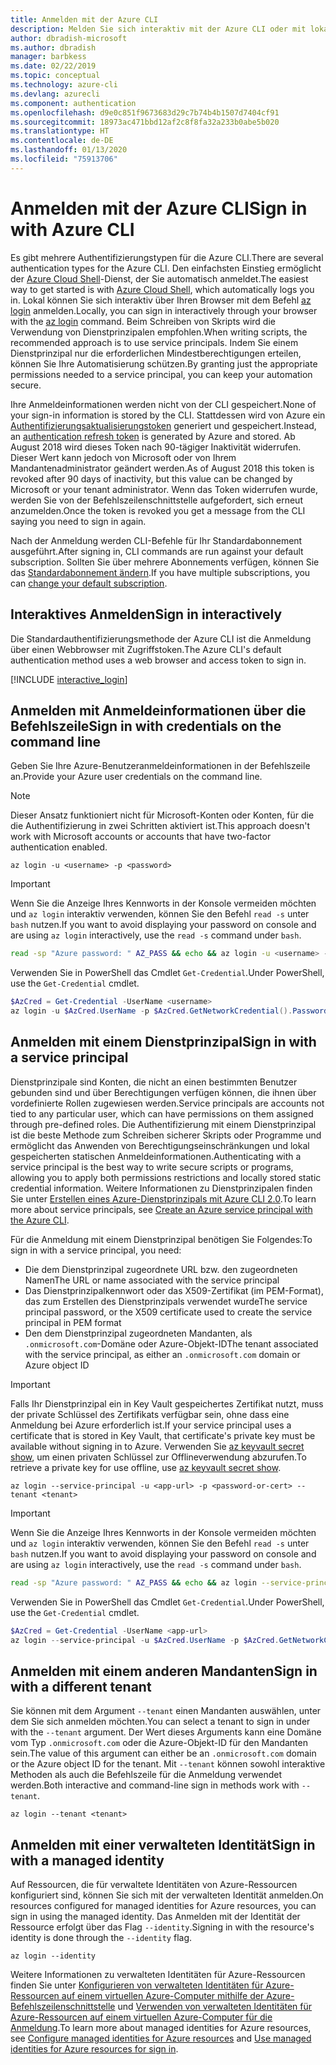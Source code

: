 ```yaml
---
title: Anmelden mit der Azure CLI
description: Melden Sie sich interaktiv mit der Azure CLI oder mit lokalen Anmeldeinformationen an.
author: dbradish-microsoft
ms.author: dbradish
manager: barbkess
ms.date: 02/22/2019
ms.topic: conceptual
ms.technology: azure-cli
ms.devlang: azurecli
ms.component: authentication
ms.openlocfilehash: d9e0c851f9673683d29c7b74b4b1507d7404cf91
ms.sourcegitcommit: 18973ac471bbd12af2c8f8fa32a233b0abe5b020
ms.translationtype: HT
ms.contentlocale: de-DE
ms.lasthandoff: 01/13/2020
ms.locfileid: "75913706"
---
```

# <a name="sign-in-with-azure-cli"></a><span data-ttu-id="2ace4-103">Anmelden mit der Azure CLI</span><span class="sxs-lookup"><span data-stu-id="2ace4-103">Sign in with Azure CLI</span></span> 

<span data-ttu-id="2ace4-104">Es gibt mehrere Authentifizierungstypen für die Azure CLI.</span><span class="sxs-lookup"><span data-stu-id="2ace4-104">There are several authentication types for the Azure CLI.</span></span> <span data-ttu-id="2ace4-105">Den einfachsten Einstieg ermöglicht der [Azure Cloud Shell](/azure/cloud-shell/overview)-Dienst, der Sie automatisch anmeldet.</span><span class="sxs-lookup"><span data-stu-id="2ace4-105">The easiest way to get started is with [Azure Cloud Shell](/azure/cloud-shell/overview), which automatically logs you in.</span></span>
<span data-ttu-id="2ace4-106">Lokal können Sie sich interaktiv über Ihren Browser mit dem Befehl [az login](/cli/azure/reference-index#az-login) anmelden.</span><span class="sxs-lookup"><span data-stu-id="2ace4-106">Locally, you can sign in interactively through your browser with the [az login](/cli/azure/reference-index#az-login) command.</span></span> <span data-ttu-id="2ace4-107">Beim Schreiben von Skripts wird die Verwendung von Dienstprinzipalen empfohlen.</span><span class="sxs-lookup"><span data-stu-id="2ace4-107">When writing scripts, the recommended approach is to use service principals.</span></span> <span data-ttu-id="2ace4-108">Indem Sie einem Dienstprinzipal nur die erforderlichen Mindestberechtigungen erteilen, können Sie Ihre Automatisierung schützen.</span><span class="sxs-lookup"><span data-stu-id="2ace4-108">By granting just the appropriate permissions needed to a service principal, you can keep your automation secure.</span></span>

<span data-ttu-id="2ace4-109">Ihre Anmeldeinformationen werden nicht von der CLI gespeichert.</span><span class="sxs-lookup"><span data-stu-id="2ace4-109">None of your sign-in information is stored by the CLI.</span></span> <span data-ttu-id="2ace4-110">Stattdessen wird von Azure ein [Authentifizierungsaktualisierungstoken](https://docs.microsoft.com/azure/active-directory/develop/v1-id-and-access-tokens#refresh-tokens) generiert und gespeichert.</span><span class="sxs-lookup"><span data-stu-id="2ace4-110">Instead, an [authentication refresh token](https://docs.microsoft.com/azure/active-directory/develop/v1-id-and-access-tokens#refresh-tokens) is generated by Azure and stored.</span></span> <span data-ttu-id="2ace4-111">Ab August 2018 wird dieses Token nach 90-tägiger Inaktivität widerrufen. Dieser Wert kann jedoch von Microsoft oder von Ihrem Mandantenadministrator geändert werden.</span><span class="sxs-lookup"><span data-stu-id="2ace4-111">As of August 2018 this token is revoked after 90 days of inactivity, but this value can be changed by Microsoft or your tenant administrator.</span></span> <span data-ttu-id="2ace4-112">Wenn das Token widerrufen wurde, werden Sie von der Befehlszeilenschnittstelle aufgefordert, sich erneut anzumelden.</span><span class="sxs-lookup"><span data-stu-id="2ace4-112">Once the token is revoked you get a message from the CLI saying you need to sign in again.</span></span>

<span data-ttu-id="2ace4-113">Nach der Anmeldung werden CLI-Befehle für Ihr Standardabonnement ausgeführt.</span><span class="sxs-lookup"><span data-stu-id="2ace4-113">After signing in, CLI commands are run against your default subscription.</span></span> <span data-ttu-id="2ace4-114">Sollten Sie über mehrere Abonnements verfügen, können Sie das [Standardabonnement ändern](manage-azure-subscriptions-azure-cli.md).</span><span class="sxs-lookup"><span data-stu-id="2ace4-114">If you have multiple subscriptions, you can [change your default subscription](manage-azure-subscriptions-azure-cli.md).</span></span>

## <a name="sign-in-interactively"></a><span data-ttu-id="2ace4-115">Interaktives Anmelden</span><span class="sxs-lookup"><span data-stu-id="2ace4-115">Sign in interactively</span></span>

<span data-ttu-id="2ace4-116">Die Standardauthentifizierungsmethode der Azure CLI ist die Anmeldung über einen Webbrowser mit Zugriffstoken.</span><span class="sxs-lookup"><span data-stu-id="2ace4-116">The Azure CLI's default authentication method uses a web browser and access token to sign in.</span></span>

[!INCLUDE [interactive_login](includes/interactive-login.md)]

## <a name="sign-in-with-credentials-on-the-command-line"></a><span data-ttu-id="2ace4-117">Anmelden mit Anmeldeinformationen über die Befehlszeile</span><span class="sxs-lookup"><span data-stu-id="2ace4-117">Sign in with credentials on the command line</span></span>

<span data-ttu-id="2ace4-118">Geben Sie Ihre Azure-Benutzeranmeldeinformationen in der Befehlszeile an.</span><span class="sxs-lookup"><span data-stu-id="2ace4-118">Provide your Azure user credentials on the command line.</span></span>

> [!Note]
> <span data-ttu-id="2ace4-119">Dieser Ansatz funktioniert nicht für Microsoft-Konten oder Konten, für die die Authentifizierung in zwei Schritten aktiviert ist.</span><span class="sxs-lookup"><span data-stu-id="2ace4-119">This approach doesn't work with Microsoft accounts or accounts that have two-factor authentication enabled.</span></span>

```azurecli-interactive
az login -u <username> -p <password>
```

> [!IMPORTANT]
> <span data-ttu-id="2ace4-120">Wenn Sie die Anzeige Ihres Kennworts in der Konsole vermeiden möchten und `az login` interaktiv verwenden, können Sie den Befehl `read -s` unter `bash` nutzen.</span><span class="sxs-lookup"><span data-stu-id="2ace4-120">If you want to avoid displaying your password on console and are using `az login` interactively, use the `read -s` command under `bash`.</span></span>
>
> ```bash
> read -sp "Azure password: " AZ_PASS && echo && az login -u <username> -p $AZ_PASS
> ```
>
> <span data-ttu-id="2ace4-121">Verwenden Sie in PowerShell das Cmdlet `Get-Credential`.</span><span class="sxs-lookup"><span data-stu-id="2ace4-121">Under PowerShell, use the `Get-Credential` cmdlet.</span></span>
>
> ```powershell
> $AzCred = Get-Credential -UserName <username>
> az login -u $AzCred.UserName -p $AzCred.GetNetworkCredential().Password
> ```

## <a name="sign-in-with-a-service-principal"></a><span data-ttu-id="2ace4-122">Anmelden mit einem Dienstprinzipal</span><span class="sxs-lookup"><span data-stu-id="2ace4-122">Sign in with a service principal</span></span>

<span data-ttu-id="2ace4-123">Dienstprinzipale sind Konten, die nicht an einen bestimmten Benutzer gebunden sind und über Berechtigungen verfügen können, die ihnen über vordefinierte Rollen zugewiesen werden.</span><span class="sxs-lookup"><span data-stu-id="2ace4-123">Service principals are accounts not tied to any particular user, which can have permissions on them assigned through pre-defined roles.</span></span> <span data-ttu-id="2ace4-124">Die Authentifizierung mit einem Dienstprinzipal ist die beste Methode zum Schreiben sicherer Skripts oder Programme und ermöglicht das Anwenden von Berechtigungseinschränkungen und lokal gespeicherten statischen Anmeldeinformationen.</span><span class="sxs-lookup"><span data-stu-id="2ace4-124">Authenticating with a service principal is the best way to write secure scripts or programs, allowing you to apply both permissions restrictions and locally stored static credential information.</span></span> <span data-ttu-id="2ace4-125">Weitere Informationen zu Dienstprinzipalen finden Sie unter [Erstellen eines Azure-Dienstprinzipals mit Azure CLI 2.0](create-an-azure-service-principal-azure-cli.md).</span><span class="sxs-lookup"><span data-stu-id="2ace4-125">To learn more about service principals, see [Create an Azure service principal with the Azure CLI](create-an-azure-service-principal-azure-cli.md).</span></span>

<span data-ttu-id="2ace4-126">Für die Anmeldung mit einem Dienstprinzipal benötigen Sie Folgendes:</span><span class="sxs-lookup"><span data-stu-id="2ace4-126">To sign in with a service principal, you need:</span></span>

* <span data-ttu-id="2ace4-127">Die dem Dienstprinzipal zugeordnete URL bzw. den zugeordneten Namen</span><span class="sxs-lookup"><span data-stu-id="2ace4-127">The URL or name associated with the service principal</span></span>
* <span data-ttu-id="2ace4-128">Das Dienstprinzipalkennwort oder das X509-Zertifikat (im PEM-Format), das zum Erstellen des Dienstprinzipals verwendet wurde</span><span class="sxs-lookup"><span data-stu-id="2ace4-128">The service principal password, or the X509 certificate used to create the service principal in PEM format</span></span>
* <span data-ttu-id="2ace4-129">Den dem Dienstprinzipal zugeordneten Mandanten, als `.onmicrosoft.com`-Domäne oder Azure-Objekt-ID</span><span class="sxs-lookup"><span data-stu-id="2ace4-129">The tenant associated with the service principal, as either an `.onmicrosoft.com` domain or Azure object ID</span></span>

> [!IMPORTANT]
>
> <span data-ttu-id="2ace4-130">Falls Ihr Dienstprinzipal ein in Key Vault gespeichertes Zertifikat nutzt, muss der private Schlüssel des Zertifikats verfügbar sein, ohne dass eine Anmeldung bei Azure erforderlich ist.</span><span class="sxs-lookup"><span data-stu-id="2ace4-130">If your service principal uses a certificate that is stored in Key Vault, that certificate's private key must be available without signing in to Azure.</span></span> <span data-ttu-id="2ace4-131">Verwenden Sie [az keyvault secret show](/cli/azure/keyvault/secret), um einen privaten Schlüssel zur Offlineverwendung abzurufen.</span><span class="sxs-lookup"><span data-stu-id="2ace4-131">To retrieve a private key for use offline, use [az keyvault secret show](/cli/azure/keyvault/secret).</span></span>

```azurecli-interactive
az login --service-principal -u <app-url> -p <password-or-cert> --tenant <tenant>
```

> [!IMPORTANT]
> <span data-ttu-id="2ace4-132">Wenn Sie die Anzeige Ihres Kennworts in der Konsole vermeiden möchten und `az login` interaktiv verwenden, können Sie den Befehl `read -s` unter `bash` nutzen.</span><span class="sxs-lookup"><span data-stu-id="2ace4-132">If you want to avoid displaying your password on console and are using `az login` interactively, use the `read -s` command under `bash`.</span></span>
>
> ```bash
> read -sp "Azure password: " AZ_PASS && echo && az login --service-principal -u <app-url> -p $AZ_PASS --tenant <tenant>
> ```
>
> <span data-ttu-id="2ace4-133">Verwenden Sie in PowerShell das Cmdlet `Get-Credential`.</span><span class="sxs-lookup"><span data-stu-id="2ace4-133">Under PowerShell, use the `Get-Credential` cmdlet.</span></span>
>
> ```powershell
> $AzCred = Get-Credential -UserName <app-url>
> az login --service-principal -u $AzCred.UserName -p $AzCred.GetNetworkCredential().Password --tenant <tenant>
> ```

## <a name="sign-in-with-a-different-tenant"></a><span data-ttu-id="2ace4-134">Anmelden mit einem anderen Mandanten</span><span class="sxs-lookup"><span data-stu-id="2ace4-134">Sign in with a different tenant</span></span>

<span data-ttu-id="2ace4-135">Sie können mit dem Argument `--tenant` einen Mandanten auswählen, unter dem Sie sich anmelden möchten.</span><span class="sxs-lookup"><span data-stu-id="2ace4-135">You can select a tenant to sign in under with the `--tenant` argument.</span></span> <span data-ttu-id="2ace4-136">Der Wert dieses Arguments kann eine Domäne vom Typ `.onmicrosoft.com` oder die Azure-Objekt-ID für den Mandanten sein.</span><span class="sxs-lookup"><span data-stu-id="2ace4-136">The value of this argument can either be an `.onmicrosoft.com` domain or the Azure object ID for the tenant.</span></span> <span data-ttu-id="2ace4-137">Mit `--tenant` können sowohl interaktive Methoden als auch die Befehlszeile für die Anmeldung verwendet werden.</span><span class="sxs-lookup"><span data-stu-id="2ace4-137">Both interactive and command-line sign in methods work with `--tenant`.</span></span>

```azurecli-interactive
az login --tenant <tenant>
```

## <a name="sign-in-with-a-managed-identity"></a><span data-ttu-id="2ace4-138">Anmelden mit einer verwalteten Identität</span><span class="sxs-lookup"><span data-stu-id="2ace4-138">Sign in with a managed identity</span></span>

<span data-ttu-id="2ace4-139">Auf Ressourcen, die für verwaltete Identitäten von Azure-Ressourcen konfiguriert sind, können Sie sich mit der verwalteten Identität anmelden.</span><span class="sxs-lookup"><span data-stu-id="2ace4-139">On resources configured for managed identities for Azure resources, you can sign in using the managed identity.</span></span> <span data-ttu-id="2ace4-140">Das Anmelden mit der Identität der Ressource erfolgt über das Flag `--identity`.</span><span class="sxs-lookup"><span data-stu-id="2ace4-140">Signing in with the resource's identity is done through the `--identity` flag.</span></span>

```azurecli-interactive
az login --identity
```

<span data-ttu-id="2ace4-141">Weitere Informationen zu verwalteten Identitäten für Azure-Ressourcen finden Sie unter [Konfigurieren von verwalteten Identitäten für Azure-Ressourcen auf einem virtuellen Azure-Computer mithilfe der Azure-Befehlszeilenschnittstelle](https://docs.microsoft.com/azure/active-directory/managed-identities-azure-resources/qs-configure-cli-windows-vm) und [Verwenden von verwalteten Identitäten für Azure-Ressourcen auf einem virtuellen Azure-Computer für die Anmeldung](https://docs.microsoft.com/azure/active-directory/managed-identities-azure-resources/how-to-use-vm-sign-in).</span><span class="sxs-lookup"><span data-stu-id="2ace4-141">To learn more about managed identities for Azure resources, see [Configure managed identities for Azure resources](https://docs.microsoft.com/azure/active-directory/managed-identities-azure-resources/qs-configure-cli-windows-vm) and [Use managed identities for Azure resources for sign in](https://docs.microsoft.com/azure/active-directory/managed-identities-azure-resources/how-to-use-vm-sign-in).</span></span>
